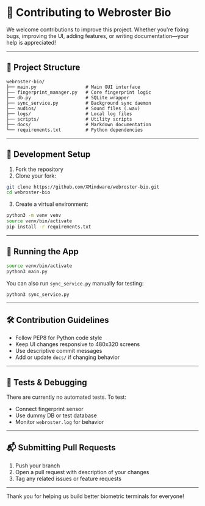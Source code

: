 # 🤝 Contributing to Webroster Bio

We welcome contributions to improve this project. Whether you're fixing bugs, improving the UI, adding features, or writing documentation—your help is appreciated!

---

## 🧱 Project Structure

```
webroster-bio/
├── main.py                  # Main GUI interface
├── fingerprint_manager.py   # Core fingerprint logic
├── db.py                    # SQLite wrapper
├── sync_service.py          # Background sync daemon
├── audios/                  # Sound files (.wav)
├── logs/                    # Local log files
├── scripts/                 # Utility scripts
├── docs/                    # Markdown documentation
└── requirements.txt         # Python dependencies
```

---

## 🔧 Development Setup

1. Fork the repository
2. Clone your fork:

```bash
git clone https://github.com/XMindware/webroster-bio.git
cd webroster-bio
```

3. Create a virtual environment:

```bash
python3 -m venv venv
source venv/bin/activate
pip install -r requirements.txt
```

---

## 🚀 Running the App

```bash
source venv/bin/activate
python3 main.py
```

You can also run `sync_service.py` manually for testing:

```bash
python3 sync_service.py
```

---

## 🛠️ Contribution Guidelines

- Follow PEP8 for Python code style
- Keep UI changes responsive to 480x320 screens
- Use descriptive commit messages
- Add or update `docs/` if changing behavior

---

## 🧪 Tests & Debugging

There are currently no automated tests. To test:

- Connect fingerprint sensor
- Use dummy DB or test database
- Monitor `webroster.log` for behavior

---

## 📬 Submitting Pull Requests

1. Push your branch
2. Open a pull request with description of your changes
3. Tag any related issues or feature requests

---

Thank you for helping us build better biometric terminals for everyone!
